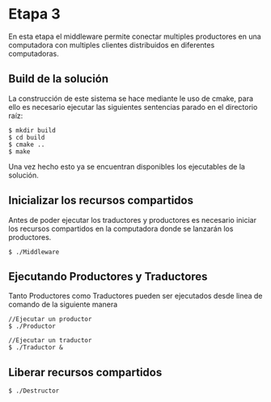 # Etapa 3

En esta etapa el middleware permite conectar multiples productores en una computadora con multiples clientes distribuidos en diferentes computadoras.

## Build de la solución

La construcción de este sistema se hace mediante le uso de cmake, para ello es necesario ejecutar las siguientes sentencias parado en el directorio raíz:

```{r, engine='bash'}
$ mkdir build
$ cd build
$ cmake ..
$ make
```
Una vez hecho esto ya se encuentran disponibles los ejecutables de la solución.

## Inicializar los recursos compartidos 

Antes de poder ejecutar los traductores y productores es necesario iniciar los recursos compartidos en la computadora donde se lanzarán los productores.
```{r, engine='bash'}
$ ./Middleware 
```


## Ejecutando Productores y Traductores
Tanto Productores como Traductores pueden ser ejecutados desde linea de comando de la siguiente manera


```{r, engine='bash'}
//Ejecutar un productor
$ ./Productor 

//Ejecutar un traductor
$ ./Traductor & 
```

## Liberar recursos compartidos

```{r, engine='bash'}
$ ./Destructor
```